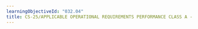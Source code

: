 ```yaml
---
learningObjectiveId: "032.04"
title: CS-25/APPLICABLE OPERATIONAL REQUIREMENTS PERFORMANCE CLASS A - THEORY
---
```

